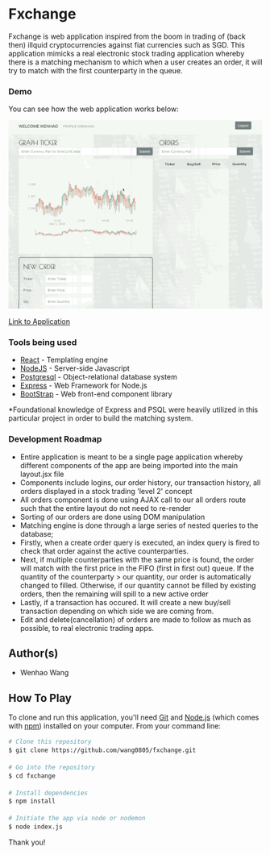# Fxchange

Fxchange is web application inspired from the boom in trading of (back then) illquid cryptocurrencies against fiat currencies such as SGD. This application mimicks a real electronic stock trading application whereby there is a matching mechanism to which when a user creates an order, it will try to match with the first counterparty in the queue.

### Demo

You can see how the web application works below:

![GIF](https://github.com/wang0805/fxchange/blob/master/public/images/02.gif)

[Link to Application](https://enigmatic-basin-19796.herokuapp.com/)

### Tools being used
- [React](https://reactjs.org/) - Templating engine
- [NodeJS](http://nodejs.org) - Server-side Javascript
- [Postgresql](https://www.postgresql.org/) - Object-relational database system
- [Express](https://expressjs.com/) - Web Framework for Node.js
- [BootStrap](https://getbootstrap.com/) - Web front-end component library

*Foundational knowledge of Express and PSQL were heavily utilized in this particular project in order to build the matching system. 

### Development Roadmap

- Entire application is meant to be a single page application whereby different components of the app are being imported into the main layout.jsx file
- Components include logins, our order history, our transaction history, all orders displayed in a stock trading 'level 2' concept
- All orders component is done using AJAX call to our all orders route such that the entire layout do not need to re-render
- Sorting of our orders are done using DOM manipulation
- Matching engine is done through a large series of nested queries to the database;
- Firstly, when a create order query is executed, an index query is fired to check that order against the active counterparties.
- Next, if multiple counterparties with the same price is found, the order will match with the first price in the FIFO (first in first out) queue. If the quantity of the counterparty > our quantity, our order is automatically changed to filled. Otherwise, if our quantity cannot be filled by existing orders, then the remaining will spill to a new active order
- Lastly, if a transaction has occured. It will create a new buy/sell transaction depending on which side we are coming from.
- Edit and delete(cancellation) of orders are made to follow as much as possible, to real electronic trading apps. 

## Author(s)

- Wenhao Wang

## How To Play

To clone and run this application, you'll need [Git](https://git-scm.com) and [Node.js](https://nodejs.org/en/download/) (which comes with [npm](http://npmjs.com)) installed on your computer. From your command line:

```bash
# Clone this repository
$ git clone https://github.com/wang0805/fxchange.git

# Go into the repository
$ cd fxchange

# Install dependencies
$ npm install

# Initiate the app via node or nodemon
$ node index.js
```

Thank you!
